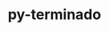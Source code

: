 ---
title: "py-terminado"
layout: cache
categories: [package, v0.21.2]
meta: {"versions": ["0.17.1"], "compilers": ["gcc@=11.1.0", "gcc@=11.4.0", "gcc@=9.4.0", "oneapi@=2023.2.0"], "oss": ["ubuntu20.04"], "platforms": ["linux"], "targets": ["neoverse_v1", "ppc64le", "x86_64_v3"], "stacks": ["data-vis-sdk", "e4s", "e4s-neoverse_v1", "e4s-oneapi", "e4s-power", "root"], "num_specs": 12, "num_specs_by_stack": {"e4s-neoverse_v1": 2, "root": 12, "e4s-power": 2, "data-vis-sdk": 2, "e4s": 3, "e4s-oneapi": 3}}
spec_details: [{"hash": "mbwauaagvlkuf36wqpd6xvabok6l7wc5", "compiler": "gcc@=11.4.0", "versions": ["0.17.1"], "os": "ubuntu20.04", "platform": "linux", "target": "neoverse_v1", "variants": ["build_system=python_pip"], "stacks": ["e4s-neoverse_v1", "root"], "size": "-", "tarball": "https://binaries.spack.io/releases/v0.21.2/build_cache/linux-ubuntu20.04-neoverse_v1/gcc-11.4.0/py-terminado-0.17.1/linux-ubuntu20.04-neoverse_v1-gcc-11.4.0-py-terminado-0.17.1-mbwauaagvlkuf36wqpd6xvabok6l7wc5.spack"}, {"hash": "idwg6lcw6w7hr6l6lrb7lxvhisv22ndq", "compiler": "gcc@=11.4.0", "versions": ["0.17.1"], "os": "ubuntu20.04", "platform": "linux", "target": "neoverse_v1", "variants": ["build_system=python_pip"], "stacks": ["e4s-neoverse_v1", "root"], "size": "-", "tarball": "https://binaries.spack.io/releases/v0.21.2/build_cache/linux-ubuntu20.04-neoverse_v1/gcc-11.4.0/py-terminado-0.17.1/linux-ubuntu20.04-neoverse_v1-gcc-11.4.0-py-terminado-0.17.1-idwg6lcw6w7hr6l6lrb7lxvhisv22ndq.spack"}, {"hash": "s5kmktnrvcljxlsgsqso6g5evmpsx3lc", "compiler": "gcc@=9.4.0", "versions": ["0.17.1"], "os": "ubuntu20.04", "platform": "linux", "target": "ppc64le", "variants": ["build_system=python_pip"], "stacks": ["root", "e4s-power"], "size": "-", "tarball": "https://binaries.spack.io/releases/v0.21.2/build_cache/linux-ubuntu20.04-ppc64le/gcc-9.4.0/py-terminado-0.17.1/linux-ubuntu20.04-ppc64le-gcc-9.4.0-py-terminado-0.17.1-s5kmktnrvcljxlsgsqso6g5evmpsx3lc.spack"}, {"hash": "hczelptb3tdifnltodx75igcmbi4e4ef", "compiler": "gcc@=9.4.0", "versions": ["0.17.1"], "os": "ubuntu20.04", "platform": "linux", "target": "ppc64le", "variants": ["build_system=python_pip"], "stacks": ["root", "e4s-power"], "size": "-", "tarball": "https://binaries.spack.io/releases/v0.21.2/build_cache/linux-ubuntu20.04-ppc64le/gcc-9.4.0/py-terminado-0.17.1/linux-ubuntu20.04-ppc64le-gcc-9.4.0-py-terminado-0.17.1-hczelptb3tdifnltodx75igcmbi4e4ef.spack"}, {"hash": "sypjdmimg5k6o75jhca3aqfm2famv7xq", "compiler": "gcc@=11.1.0", "versions": ["0.17.1"], "os": "ubuntu20.04", "platform": "linux", "target": "x86_64_v3", "variants": ["build_system=python_pip"], "stacks": ["data-vis-sdk", "root"], "size": "-", "tarball": "https://binaries.spack.io/releases/v0.21.2/build_cache/linux-ubuntu20.04-x86_64_v3/gcc-11.1.0/py-terminado-0.17.1/linux-ubuntu20.04-x86_64_v3-gcc-11.1.0-py-terminado-0.17.1-sypjdmimg5k6o75jhca3aqfm2famv7xq.spack"}, {"hash": "ctd5mguaonop7lnuuppxgqegdepxemco", "compiler": "gcc@=11.1.0", "versions": ["0.17.1"], "os": "ubuntu20.04", "platform": "linux", "target": "x86_64_v3", "variants": ["build_system=python_pip"], "stacks": ["data-vis-sdk", "root"], "size": "-", "tarball": "https://binaries.spack.io/releases/v0.21.2/build_cache/linux-ubuntu20.04-x86_64_v3/gcc-11.1.0/py-terminado-0.17.1/linux-ubuntu20.04-x86_64_v3-gcc-11.1.0-py-terminado-0.17.1-ctd5mguaonop7lnuuppxgqegdepxemco.spack"}, {"hash": "cg2vzdgtjdlycpeb4kapocsqmgtv7qkx", "compiler": "gcc@=11.4.0", "versions": ["0.17.1"], "os": "ubuntu20.04", "platform": "linux", "target": "x86_64_v3", "variants": ["build_system=python_pip"], "stacks": ["e4s", "root"], "size": "-", "tarball": "https://binaries.spack.io/releases/v0.21.2/build_cache/linux-ubuntu20.04-x86_64_v3/gcc-11.4.0/py-terminado-0.17.1/linux-ubuntu20.04-x86_64_v3-gcc-11.4.0-py-terminado-0.17.1-cg2vzdgtjdlycpeb4kapocsqmgtv7qkx.spack"}, {"hash": "vc77fydlejabfncqfz4vvuqr3obm4mso", "compiler": "gcc@=11.4.0", "versions": ["0.17.1"], "os": "ubuntu20.04", "platform": "linux", "target": "x86_64_v3", "variants": ["build_system=python_pip"], "stacks": ["e4s", "root"], "size": "-", "tarball": "https://binaries.spack.io/releases/v0.21.2/build_cache/linux-ubuntu20.04-x86_64_v3/gcc-11.4.0/py-terminado-0.17.1/linux-ubuntu20.04-x86_64_v3-gcc-11.4.0-py-terminado-0.17.1-vc77fydlejabfncqfz4vvuqr3obm4mso.spack"}, {"hash": "znjg2v4temrgq7yb64cgrt5j3aeu2htw", "compiler": "gcc@=11.4.0", "versions": ["0.17.1"], "os": "ubuntu20.04", "platform": "linux", "target": "x86_64_v3", "variants": ["build_system=python_pip"], "stacks": ["e4s", "root"], "size": "-", "tarball": "https://binaries.spack.io/releases/v0.21.2/build_cache/linux-ubuntu20.04-x86_64_v3/gcc-11.4.0/py-terminado-0.17.1/linux-ubuntu20.04-x86_64_v3-gcc-11.4.0-py-terminado-0.17.1-znjg2v4temrgq7yb64cgrt5j3aeu2htw.spack"}, {"hash": "die3uchvxeta3rmazu3slekoluqa33ep", "compiler": "oneapi@=2023.2.0", "versions": ["0.17.1"], "os": "ubuntu20.04", "platform": "linux", "target": "x86_64_v3", "variants": ["build_system=python_pip"], "stacks": ["e4s-oneapi", "root"], "size": "-", "tarball": "https://binaries.spack.io/releases/v0.21.2/build_cache/linux-ubuntu20.04-x86_64_v3/oneapi-2023.2.0/py-terminado-0.17.1/linux-ubuntu20.04-x86_64_v3-oneapi-2023.2.0-py-terminado-0.17.1-die3uchvxeta3rmazu3slekoluqa33ep.spack"}, {"hash": "z2rq3wc6phbq6xgba4aoh6oukhq7ycst", "compiler": "oneapi@=2023.2.0", "versions": ["0.17.1"], "os": "ubuntu20.04", "platform": "linux", "target": "x86_64_v3", "variants": ["build_system=python_pip"], "stacks": ["e4s-oneapi", "root"], "size": "-", "tarball": "https://binaries.spack.io/releases/v0.21.2/build_cache/linux-ubuntu20.04-x86_64_v3/oneapi-2023.2.0/py-terminado-0.17.1/linux-ubuntu20.04-x86_64_v3-oneapi-2023.2.0-py-terminado-0.17.1-z2rq3wc6phbq6xgba4aoh6oukhq7ycst.spack"}, {"hash": "qlipex6ohhl4d5m5klljgstzbrfxuavr", "compiler": "oneapi@=2023.2.0", "versions": ["0.17.1"], "os": "ubuntu20.04", "platform": "linux", "target": "x86_64_v3", "variants": ["build_system=python_pip"], "stacks": ["e4s-oneapi", "root"], "size": "-", "tarball": "https://binaries.spack.io/releases/v0.21.2/build_cache/linux-ubuntu20.04-x86_64_v3/oneapi-2023.2.0/py-terminado-0.17.1/linux-ubuntu20.04-x86_64_v3-oneapi-2023.2.0-py-terminado-0.17.1-qlipex6ohhl4d5m5klljgstzbrfxuavr.spack"}]
---